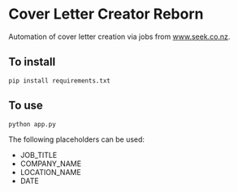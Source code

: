 # Cover Letter Creator Reborn

Automation of cover letter creation via jobs from www.seek.co.nz.

## To install
`pip install requirements.txt`

## To use
`python app.py`

The following placeholders can be used:
* JOB_TITLE
* COMPANY_NAME
* LOCATION_NAME
* DATE